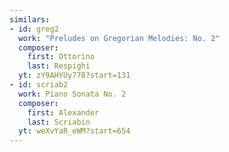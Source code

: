 ```yaml
---
similars:
- id: greg2
  work: "Preludes on Gregorian Melodies: No. 2"
  composer:
    first: Ottorino
    last: Respighi
  yt: zY9AHYUy778?start=131
- id: scriab2
  work: Piano Sonata No. 2
  composer:
    first: Alexander
    last: Scriabin
  yt: weXvYaR_eWM?start=654
---
```

